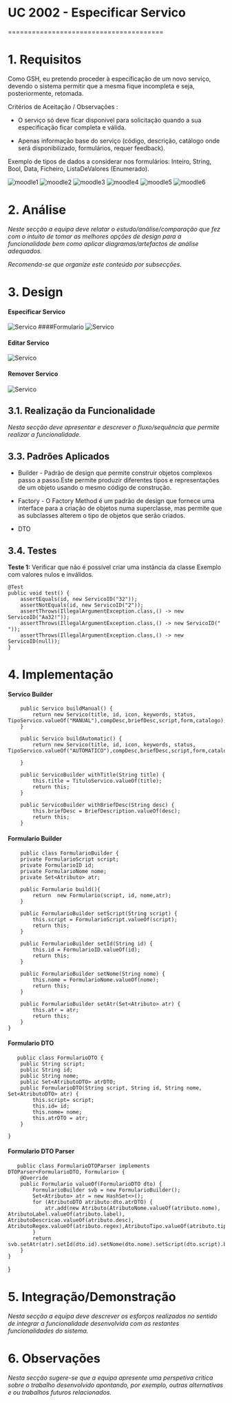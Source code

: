 # UC 2002 -  Especificar Servico
=======================================


# 1. Requisitos

Como GSH, eu pretendo proceder à especificação de um novo serviço, devendo o sistema permitir que a mesma fique incompleta e seja, posteriormente, retomada.

Critérios de Aceitação / Observações :

- O serviço só deve ficar disponivel para solicitação quando a sua especificação ficar completa e válida.

- Apenas informação base do serviço (código, descrição, catálogo onde será disponibilizado, formulários, requer feedback).

Exemplo de tipos de dados a considerar nos formulários: Inteiro, String, Bool, Data, Ficheiro, ListaDeValores (Enumerado).

![moodle1](moodle/moodle(1).png)
![moodle2](moodle/moodle(2).png)
![moodle3](moodle/moodle(3).png)
![moodle4](moodle/moodle(4).png)
![moodle5](moodle/moodle(5).png)
![moodle6](moodle/moodle(6).png)



# 2. Análise

*Neste secção a equipa deve relatar o estudo/análise/comparação que fez com o intuito de tomar as melhores opções de design para a funcionalidade bem como aplicar diagramas/artefactos de análise adequados.*

*Recomenda-se que organize este conteúdo por subsecções.*

# 3. Design

#### Especificar Servico
![Servico](UC9-Especificarserviço.svg)
####Formulario
![Servico](Formulario.svg)
#### Editar Servico

![Servico](editarServico.svg)
#### Remover Servico

![Servico](RemoverServico.svg)

## 3.1. Realização da Funcionalidade

*Nesta secção deve apresentar e descrever o fluxo/sequência que permite realizar a funcionalidade.*

## 3.3. Padrões Aplicados

- Builder - Padrão de design que permite construir objetos complexos passo a passo.Este permite produzir diferentes tipos e representações de um objeto usando o mesmo código de construção.

- Factory - O Factory Method é um padrão de design que fornece uma interface para a criação de objetos numa superclasse, mas permite que as subclasses alterem o tipo de objetos que serão criados.

- DTO

## 3.4. Testes 


**Teste 1:** Verificar que não é possível criar uma instância da classe Exemplo com valores nulos e inválidos.

	@Test
    public void test() {
        assertEquals(id, new ServicoID("32"));
        assertNotEquals(id, new ServicoID("2"));
        assertThrows(IllegalArgumentException.class,() -> new ServicoID("Aa32!"));
        assertThrows(IllegalArgumentException.class,() -> new ServicoID(" "));
        assertThrows(IllegalArgumentException.class,() -> new ServicoID(null));
    }

# 4. Implementação

#### Servico Builder
```
    public Servico buildManual() {
        return new Servico(title, id, icon, keywords, status, TipoServico.valueOf("MANUAL"),compDesc,briefDesc,script,form,catalogo);
    }

    public Servico buildAutomatic() {
        return new Servico(title, id, icon, keywords, status, TipoServico.valueOf("AUTOMATICO"),compDesc,briefDesc,script,form,catalogo);

    }

    public ServicoBuilder withTitle(String title) {
        this.title = TituloServico.valueOf(title);
        return this;
    }

    public ServicoBuilder withBriefDesc(String desc) {
        this.briefDesc = BriefDescription.valueOf(desc);
        return this;
    }
```
#### Formulario Builder
```
    public class FormularioBuilder {
    private FormularioScript script;
    private FormularioID id;
    private FormularioNome nome;
    private Set<Atributo> atr;

    public Formulario build(){
        return  new Formulario(script, id, nome,atr);
    }

    public FormularioBuilder setScript(String script) {
        this.script = FormularioScript.valueOf(script);
        return this;
    }

    public FormularioBuilder setId(String id) {
        this.id = FormularioID.valueOf(id);
        return this;
    }

    public FormularioBuilder setNome(String nome) {
        this.nome = FormularioNome.valueOf(nome);
        return this;
    }

    public FormularioBuilder setAtr(Set<Atributo> atr) {
        this.atr = atr;
        return this;
    }
}
```
#### Formulario DTO
```
   public class FormularioDTO {
    public String script;
    public String id;
    public String nome;
    public Set<AtributoDTO> atrDTO;
    public FormularioDTO(String script, String id, String nome, Set<AtributoDTO> atr) {
        this.script= script;
        this.id= id;
        this.nome= nome;
        this.atrDTO = atr;
    }

}

```
#### Formulario DTO Parser
```
   public class FormularioDTOParser implements DTOParser<FormularioDTO, Formulario> {
    @Override
    public Formulario valueOf(FormularioDTO dto) {
        FormularioBuilder svb = new FormularioBuilder();
        Set<Atributo> atr = new HashSet<>();
        for (AtributoDTO atributo:dto.atrDTO) {
            atr.add(new Atributo(AtributoNome.valueOf(atributo.nome), AtributoLabel.valueOf(atributo.label), AtributoDescricao.valueOf(atributo.desc), AtributoRegex.valueOf(atributo.regex),AtributoTipo.valueOf(atributo.tipo),AtributoID.valueOf(atributo.id)));
        }
        return svb.setAtr(atr).setId(dto.id).setNome(dto.nome).setScript(dto.script).build();
    }
}
```

}

# 5. Integração/Demonstração

*Nesta secção a equipa deve descrever os esforços realizados no sentido de integrar a funcionalidade desenvolvida com as restantes funcionalidades do sistema.*

# 6. Observações

*Nesta secção sugere-se que a equipa apresente uma perspetiva critica sobre o trabalho desenvolvido apontando, por exemplo, outras alternativas e ou trabalhos futuros relacionados.*




